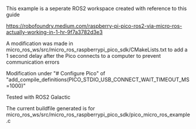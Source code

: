 This example is a seperate ROS2 workspace created with reference to this guide

https://robofoundry.medium.com/raspberry-pi-pico-ros2-via-micro-ros-actually-working-in-1-hr-9f7a3782d3e3

A modification was made in micro_ros_ws/src/micro_ros_raspberrypi_pico_sdk/CMakeLists.txt to add a 1 second delay after the Pico connects to a computer to prevent communication errors

Modification under "# Configure Pico" of "add_compile_definitions(PICO_STDIO_USB_CONNECT_WAIT_TIMEOUT_MS=1000)"

Tested with ROS2 Galactic

The current buildfile generated is for micro_ros_ws/src/micro_ros_raspberrypi_pico_sdk/pico_micro_ros_example.c
